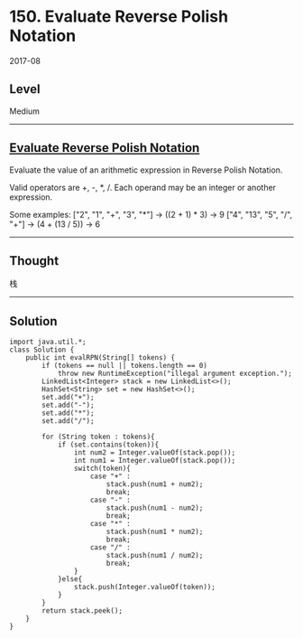 # 150. Evaluate Reverse Polish Notation

2017-08


## Level

Medium


---


## [Evaluate Reverse Polish Notation](https://leetcode.com/problems/evaluate-reverse-polish-notation/description/)

Evaluate the value of an arithmetic expression in Reverse Polish Notation.

Valid operators are +, -, *, /. Each operand may be an integer or another expression.

Some examples:
  ["2", "1", "+", "3", "*"] -> ((2 + 1) * 3) -> 9
  ["4", "13", "5", "/", "+"] -> (4 + (13 / 5)) -> 6


---


## Thought

栈


---


## Solution

```
import java.util.*;
class Solution {
    public int evalRPN(String[] tokens) {
        if (tokens == null || tokens.length == 0) 
            throw new RuntimeException("illegal argument exception.");
        LinkedList<Integer> stack = new LinkedList<>();
        HashSet<String> set = new HashSet<>();
        set.add("+");
        set.add("-");
        set.add("*");
        set.add("/");
        
        for (String token : tokens){
            if (set.contains(token)){
                int num2 = Integer.valueOf(stack.pop());
                int num1 = Integer.valueOf(stack.pop());
                switch(token){
                    case "+" : 
                        stack.push(num1 + num2); 
                        break;
                    case "-" :
                        stack.push(num1 - num2);
                        break;
                    case "*" : 
                        stack.push(num1 * num2); 
                        break;
                    case "/" :
                        stack.push(num1 / num2);
                        break;
                }
            }else{
                stack.push(Integer.valueOf(token));
            }
        }
        return stack.peek();
    }
}
```